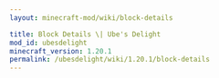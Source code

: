 ```yaml
---
layout: minecraft-mod/wiki/block-details

title: Block Details \| Ube's Delight
mod_id: ubesdelight
minecraft_version: 1.20.1
permalink: /ubesdelight/wiki/1.20.1/block-details
---
```


